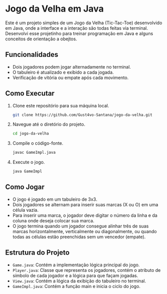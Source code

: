 
# Jogo da Velha em Java

Este é um projeto simples de um Jogo da Velha (Tic-Tac-Toe) desenvolvido em Java, onde a interface e a interação são todas feitas via terminal. Desenvolvi esse projetinho para treinar programação em Java e alguns conceitos de orientação a obejtos.

## Funcionalidades

- Dois jogadores podem jogar alternadamente no terminal.
- O tabuleiro é atualizado e exibido a cada jogada.
- Verificação de vitória ou empate após cada movimento.

## Como Executar

1. Clone este repositório para sua máquina local.
   ```sh
   git clone https://github.com/Gust4vo-Santana/jogo-da-velha.git
   ```

3. Navegue até o diretório do projeto.
   ```sh
   cd jogo-da-velha
   ```

4. Compile o código-fonte.
   ```sh
   javac GameImpl.java
   ```

5. Execute o jogo.
   ```sh
   java GameImpl
   ```

## Como Jogar

- O jogo é jogado em um tabuleiro de 3x3.
- Dois jogadores se alternam para inserir suas marcas (X ou O) em uma célula vazia.
- Para inserir uma marca, o jogador deve digitar o número da linha e da coluna onde deseja colocar sua marca.
- O jogo termina quando um jogador consegue alinhar três de suas marcas horizontalmente, verticalmente ou diagonalmente, ou quando todas as células estão preenchidas sem um vencedor (empate).

## Estrutura do Projeto

- `Game.java`: Contém a implementação lógica principal do jogo.
- `Player.java`: Classe que representa os jogadores, contém o atributo de símbolo de cada jogador e a lógica para que façam jogadas.
- `View.java`: Contém a lógica da exibição do tabuleiro no terminal.
- `GameImpl.java`: Contém a função main e inicia o ciclo do jogo.
